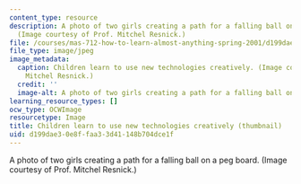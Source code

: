 ```yaml
---
content_type: resource
description: A photo of two girls creating a path for a falling ball on a peg board.
  (Image courtesy of Prof. Mitchel Resnick.)
file: /courses/mas-712-how-to-learn-almost-anything-spring-2001/d199dae30e8ffaa33d41148b704dce1f_mas-712s01-th.jpg
file_type: image/jpeg
image_metadata:
  caption: Children learn to use new technologies creatively. (Image courtesy of Prof.
    Mitchel Resnick.)
  credit: ''
  image-alt: A photo of two girls creating a path for a falling ball on a peg board.
learning_resource_types: []
ocw_type: OCWImage
resourcetype: Image
title: Children learn to use new technologies creatively (thumbnail)
uid: d199dae3-0e8f-faa3-3d41-148b704dce1f
---
```

A photo of two girls creating a path for a falling ball on a peg board. (Image courtesy of Prof. Mitchel Resnick.)

